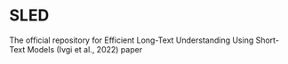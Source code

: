 # SLED
The official repository for Efficient Long-Text Understanding Using Short-Text Models (Ivgi et al., 2022) paper
